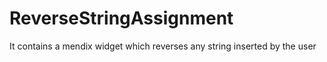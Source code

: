 # ReverseStringAssignment
It contains a mendix widget which reverses any string inserted by the user
